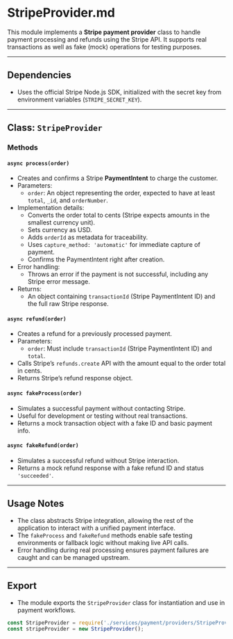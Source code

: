 # StripeProvider.md

This module implements a **Stripe payment provider** class to handle payment processing and refunds using the Stripe API. It supports real transactions as well as fake (mock) operations for testing purposes.

---

## Dependencies
- Uses the official Stripe Node.js SDK, initialized with the secret key from environment variables (`STRIPE_SECRET_KEY`).

---

## Class: `StripeProvider`

### Methods

#### `async process(order)`
- Creates and confirms a Stripe **PaymentIntent** to charge the customer.
- Parameters:
  - `order`: An object representing the order, expected to have at least `total`, `_id`, and `orderNumber`.
- Implementation details:
  - Converts the order total to cents (Stripe expects amounts in the smallest currency unit).
  - Sets currency as USD.
  - Adds `orderId` as metadata for traceability.
  - Uses `capture_method: 'automatic'` for immediate capture of payment.
  - Confirms the PaymentIntent right after creation.
- Error handling:
  - Throws an error if the payment is not successful, including any Stripe error message.
- Returns:
  - An object containing `transactionId` (Stripe PaymentIntent ID) and the full raw Stripe response.

#### `async refund(order)`
- Creates a refund for a previously processed payment.
- Parameters:
  - `order`: Must include `transactionId` (Stripe PaymentIntent ID) and `total`.
- Calls Stripe’s `refunds.create` API with the amount equal to the order total in cents.
- Returns Stripe’s refund response object.

#### `async fakeProcess(order)`
- Simulates a successful payment without contacting Stripe.
- Useful for development or testing without real transactions.
- Returns a mock transaction object with a fake ID and basic payment info.

#### `async fakeRefund(order)`
- Simulates a successful refund without Stripe interaction.
- Returns a mock refund response with a fake refund ID and status `'succeeded'`.

---

## Usage Notes
- The class abstracts Stripe integration, allowing the rest of the application to interact with a unified payment interface.
- The `fakeProcess` and `fakeRefund` methods enable safe testing environments or fallback logic without making live API calls.
- Error handling during real processing ensures payment failures are caught and can be managed upstream.

---

## Export
- The module exports the `StripeProvider` class for instantiation and use in payment workflows.

```js
const StripeProvider = require('./services/payment/providers/StripeProvider');
const stripeProvider = new StripeProvider();
